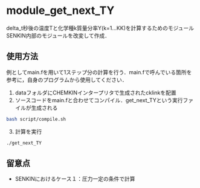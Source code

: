 # module_get_next_TY
delta_t秒後の温度Tと化学種k質量分率Y(k=1...KK)を計算するためのモジュール  
SENKIN内部のモジュールを改変して作成．  
## 使用方法
例としてmain.fを用いて1ステップ分の計算を行う．main.fで呼んでいる箇所を参考に，自身のプログラムから使用してください．
1. dataフォルダにCHEMKINインタープリタで生成されたcklinkを配置
2. ソースコードをmain.fと合わせてコンパイル．get_next_TYという実行ファイルが生成される
```bash
bash script/compile.sh
```
3. 計算を実行
```bash
./get_next_TY
```

## 留意点
- SENKINにおけるケース１：圧力一定の条件で計算